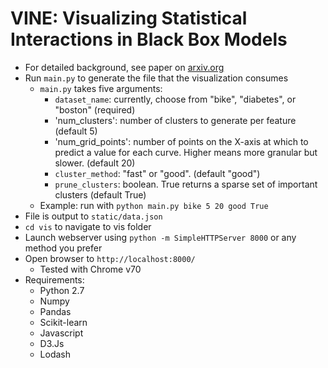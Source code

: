 # VINE: Visualizing Statistical Interactions in Black Box Models

* For detailed background, see paper on [arxiv.org](https://arxiv.org/abs/1904.00561)
* Run `main.py` to generate the file that the visualization consumes
    * `main.py` takes five arguments:
        * `dataset_name`: currently, choose from "bike", "diabetes", or "boston" (required)
        * 'num_clusters': number of clusters to generate per feature (default 5)
        * 'num_grid_points': number of points on the X-axis at which to predict a value for each curve. Higher means more granular but slower. (default 20)
        * `cluster_method`: "fast" or "good". (default "good")
        * `prune_clusters`: boolean. True returns a sparse set of important clusters (default True)
    * Example: run with `python main.py bike 5 20 good True`
* File is output to `static/data.json`
* `cd vis` to navigate to vis folder
* Launch webserver using `python -m SimpleHTTPServer 8000` or any method you prefer
* Open browser to `http://localhost:8000/`
    * Tested with Chrome v70
* Requirements:
    * Python 2.7
    * Numpy
    * Pandas
    * Scikit-learn
    * Javascript
    * D3.Js
    * Lodash
